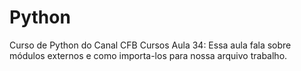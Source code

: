 # Python
Curso de Python do Canal CFB Cursos
    Aula 34:
        Essa aula fala sobre módulos externos e como 
        importa-los para nossa arquivo trabalho.
